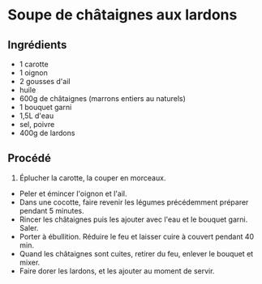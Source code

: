 # Soupe de châtaignes aux lardons

## Ingrédients

* 1 carotte
* 1 oignon
* 2 gousses d'ail
* huile
* 600g de châtaignes (marrons entiers au naturels)
* 1 bouquet garni
* 1,5L d'eau
* sel, poivre
* 400g de lardons

## Procédé

1. Éplucher la carotte, la couper en morceaux.
- Peler et émincer l'oignon et l'ail.
- Dans une cocotte, faire revenir les légumes précédemment préparer pendant 5 minutes.
- Rincer les châtaignes puis les ajouter avec l'eau et le bouquet garni. Saler.
- Porter à ébullition. Réduire le feu et laisser cuire à couvert pendant 40 min.
- Quand les châtaignes sont cuites, retirer du feu, enlever le bouquet et mixer.
- Faire dorer les lardons, et les ajouter au moment de servir.

